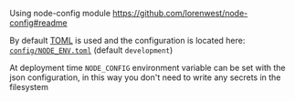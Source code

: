 Using node-config module https://github.com/lorenwest/node-config#readme

By default [TOML](https://github.com/toml-lang/toml#example) is used and the configuration is located here: [`config/NODE_ENV.toml`](development.toml) (default `development`)

At deployment time `NODE_CONFIG` environment variable can be set with the json configuration, in this way you don't need to write any secrets in the filesystem
